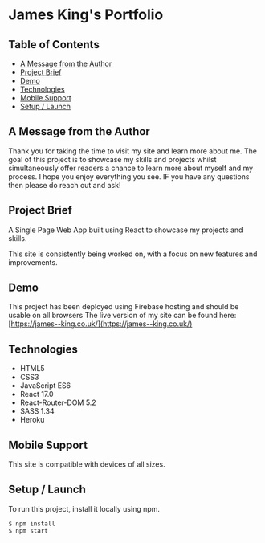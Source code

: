 # James King's Portfolio

## Table of Contents
* [A Message from the Author](#a-message-from-the-author)
* [Project Brief](#project-brief)
* [Demo](#demo)
* [Technologies](#technologies)
* [Mobile Support](#mobile-support)
* [Setup / Launch](#setup-launch)

## A Message from the Author

Thank you for taking the time to visit my site and learn more about me. The goal of this project is to showcase my skills and projects whilst simultaneously offer readers a chance to learn more about myself and my process. 
I hope you enjoy everything you see. IF you have any questions then please do reach out and ask!

## Project Brief

A Single Page Web App built using React to showcase my projects and skills. 

This site is consistently being worked on, with a focus on new features and improvements. 

## Demo

This project has been deployed using Firebase hosting and should be usable on all browsers 
The live version of my site can be found here: 
[https://james--king.co.uk/](https://james--king.co.uk/)

## Technologies

- HTML5
- CSS3
- JavaScript ES6
- React 17.0
- React-Router-DOM 5.2
- SASS 1.34
- Heroku

## Mobile Support

This site is compatible with devices of all sizes.

## Setup / Launch

To run this project, install it locally using npm.

```
$ npm install
$ npm start
```
